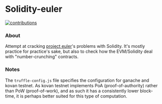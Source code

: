 # Solidity-euler

[![contributions](https://img.shields.io/badge/contributions-welcome-brightgreen)](https://github.com/RiccardoBiosas/solidity-euler)

### About

Attempt at cracking [project euler](https://projecteuler.net/archives)'s problems with Solidity. It's mostly practice for practice's sake, but also to check how the EVM/Solidity deal with "number-crunching" contracts.

### Notes

The `truffle-config.js` file specifies the configuration for ganache and kovan testnet. As kovan testnet implements PoA (proof-of-authority) rather than PoW (proof-of-work), and as such it has a consistently lower block-time, it is perhaps better suited for this type of computation.
